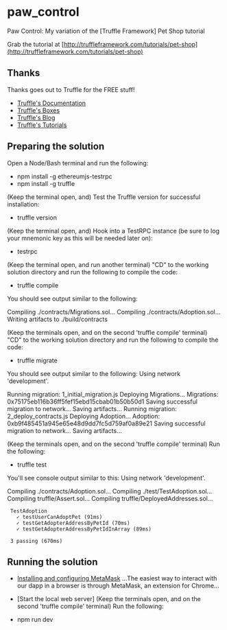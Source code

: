 ﻿# paw_control
Paw Control: My variation of the [Truffle Framework] Pet Shop tutorial

Grab the tutorial at [http://truffleframework.com/tutorials/pet-shop](http://truffleframework.com/tutorials/pet-shop)

## Thanks

Thanks goes out to Truffle for the FREE stuff!

* [Truffle's Documentation](http://truffleframework.com/docs)
* [Truffle's Boxes](http://truffleframework.com/boxes)
* [Truffle's Blog](http://truffleframework.com/blog)
* [Truffle's Tutorials](http://truffleframework.com/tutorials)

## Preparing the solution

Open a Node/Bash terminal and run the following:

* npm install -g ethereumjs-testrpc
* npm install -g truffle

(Keep the terminal open, and) Test the Truffle version for successful installation:

* truffle version

(Keep the terminal open, and) Hook into a TestRPC instance (be sure to log your mnemonic key as this will be needed later on):

* testrpc

(Keep the terminal open, and run another terminal) "CD" to the working solution directory and run the following to compile the code:

* truffle compile

You should see output similar to the following:

Compiling ./contracts/Migrations.sol...
Compiling ./contracts/Adoption.sol...
Writing artifacts to ./build/contracts

(Keep the terminals open, and on the second 'truffle compile' terminal) "CD" to the working solution directory and run the following to compile the code:

* truffle migrate

You should see output similar to the following:
Using network 'development'.

Running migration: 1_initial_migration.js
  Deploying Migrations...
  Migrations: 0x75175eb116b36ff5fef15ebd15cbab01b50b50d1
Saving successful migration to network...
Saving artifacts...
Running migration: 2_deploy_contracts.js
  Deploying Adoption...
  Adoption: 0xb9f485451a945e65e48d9dd7fc5d759af0a89e21
Saving successful migration to network...
Saving artifacts...

(Keep the terminals open, and on the second 'truffle compile' terminal) Run the following:

* truffle test

You'll see console output similar to this:
   Using network 'development'.

   Compiling ./contracts/Adoption.sol...
   Compiling ./test/TestAdoption.sol...
   Compiling truffle/Assert.sol...
   Compiling truffle/DeployedAddresses.sol...

	 TestAdoption
	   ✓ testUserCanAdoptPet (91ms)
	   ✓ testGetAdopterAddressByPetId (70ms)
	   ✓ testGetAdopterAddressByPetIdInArray (89ms)

	 3 passing (670ms)

## Running the solution

* [Installing and configuring MetaMask](http://truffleframework.com/tutorials/pet-shop#installing-and-configuring-metamask) ...The easiest way to interact with our dapp in a browser is through MetaMask, an extension for Chrome...
* [Start the local web server] (Keep the terminals open, and on the second 'truffle compile' terminal) Run the following:

* npm run dev
